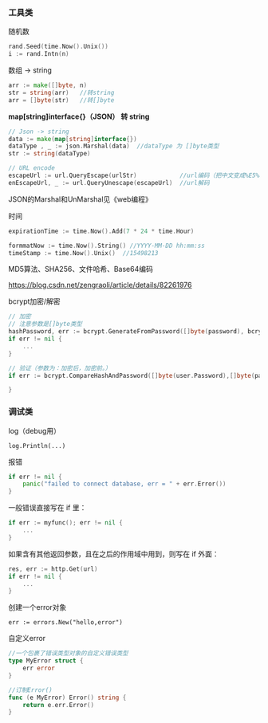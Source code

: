 ### 工具类

随机数

```go
rand.Seed(time.Now().Unix())
i := rand.Intn(n)
```



数组 → string

```go
arr := make([]byte, n)
str = string(arr)	//转string
arr = []byte(str)	//转[]byte
```



**map[string]interface{}（JSON） 转 string**

```go
// Json -> string
data := make(map[string]interface{})
dataType , _ := json.Marshal(data)	//dataType 为 []byte类型
str := string(dataType)

// URL encode
escapeUrl := url.QueryEscape(urlStr)			//url编码（把中文变成%E5%82）
enEscapeUrl, _ := url.QueryUnescape(escapeUrl)  //url解码
```

JSON的Marshal和UnMarshal见《web编程》



时间

```go
expirationTime := time.Now().Add(7 * 24 * time.Hour)

formmatNow := time.Now().String() //YYYY-MM-DD hh:mm:ss
timeStamp := time.Now().Unix()	//15498213
```



MD5算法、SHA256、文件哈希、Base64编码

https://blog.csdn.net/zengraoli/article/details/82261976



bcrypt加密/解密

```go
// 加密
// 注意参数是[]byte类型
hashPassword, err := bcrypt.GenerateFromPassword([]byte(password), bcrypt.DefaultCost)
if err != nil {
	...
}

// 验证（参数为：加密后，加密前。）
if err := bcrypt.CompareHashAndPassword([]byte(user.Password),[]byte(password)); err != nil {

}
```





### 调试类

log（debug用）

```
log.Println(...)
```



报错

```go
if err != nil {
	panic("failed to connect database, err = " + err.Error())
}
```

一般错误直接写在 if 里：

```go
if err := myfunc(); err != nil {
    ...
}
```

如果含有其他返回参数，且在之后的作用域中用到，则写在 if 外面：

```go
res, err := http.Get(url)
if err != nil {
    ...
}
```



创建一个error对象

```
err := errors.New("hello,error")
```



自定义error

```go
//一个包裹了错误类型对象的自定义错误类型
type MyError struct {
	err error 
}

//订制Error()
func (e MyError) Error() string {
    return e.err.Error()
}
```



